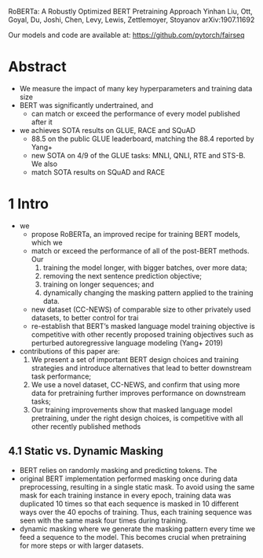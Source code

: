 RoBERTa: A Robustly Optimized BERT Pretraining Approach
Yinhan Liu, Ott, Goyal, Du, Joshi, Chen, Levy, Lewis, Zettlemoyer, Stoyanov
arXiv:1907.11692 

Our models and code are available at: https://github.com/pytorch/fairseq

# Abstract

* We measure the impact of many key hyperparameters and training data size
* BERT was significantly undertrained, and 
  * can match or exceed the performance of every model published after it
* we achieves SOTA results on GLUE, RACE and SQuAD
  * 88.5 on the public GLUE leaderboard, matching the 88.4 reported by Yang+
  * new SOTA on 4/9 of the GLUE tasks: MNLI, QNLI, RTE and STS-B. We also 
  * match SOTA results on SQuAD and RACE

# 1 Intro

* we 
  * propose RoBERTa, an improved recipe for training BERT models, which we
  * match or exceed the performance of all of the post-BERT methods.  Our
    1. training the model longer, with bigger batches, over more data; 
    1. removing the next sentence prediction objective; 
    1. training on longer sequences; and 
    1. dynamically changing the masking pattern applied to the training data.
  * new dataset (CC-NEWS) of comparable size to other privately used
    datasets, to better control for trai
  * re-establish that BERT’s masked language model training objective is
    competitive with other recently proposed training objectives such as
    perturbed autoregressive language modeling (Yang+ 2019)
* contributions of this paper are: 
  1. We present a set of important BERT design choices and training strategies
     and introduce alternatives that lead to better downstream task
     performance; 
  1. We use a novel dataset, CC-NEWS, and confirm that using more data for
     pretraining further improves performance on downstream tasks; 
  1. Our training improvements show that masked language model pretraining,
     under the right design choices, is competitive with all other recently
     published methods

## 4.1 Static vs. Dynamic Masking

* BERT relies on randomly masking and predicting tokens. The 
* original BERT implementation performed masking once during data
  preprocessing, resulting in a single static mask. To avoid using the same
  mask for each training instance in every epoch, training data was duplicated
  10 times so that each sequence is masked in 10 different ways over the 40
  epochs of training. Thus, each training sequence was seen with the same mask
  four times during training.  
* dynamic masking where we generate the masking pattern every time we feed a
  sequence to the model. This becomes crucial when pretraining for more steps
  or with larger datasets.
